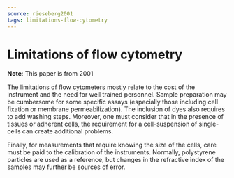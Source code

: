 ```yaml
---
source: rieseberg2001
tags: limitations-flow-cytometry
---
```


# Limitations of flow cytometry

**Note**: This paper is from 2001

The limitations of flow cytometers mostly relate to the cost of the instrument and the need for well trained personnel. Sample preparation may be cumbersome for some specific assays (especially those including cell fixation or membrane permeabilization). The inclusion of dyes also requires to add washing steps. Moreover, one must consider that in the presence of tissues or adherent cells, the requirement for a cell-suspension of single-cells can create additional problems. 

Finally, for measurements that require knowing the size of the cells, care must be paid to the calibration of the instruments. Normally, polystyrene particles are used as a reference, but changes in the refractive index of the samples may further be sources of error. 